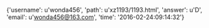 {'username': u'wonda456', 'path': u'xz1193/1193.html', 'answer': u'D', 'email': u'wonda456@163.com', 'time': '2016-02-24:09:14:32'}
